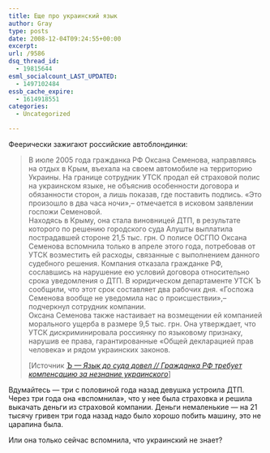 ```yaml
---
title: Еще про украинский язык
author: Gray
type: posts
date: 2008-12-04T09:24:55+00:00
excerpt:
url: /9586
dsq_thread_id:
  - 19815644
esml_socialcount_LAST_UPDATED:
  - 1497102484
essb_cache_expire:
  - 1614918551
categories:
  - Uncategorized

---
```








Феерически зажигают российские автоблондинки:

<blockquote cite="http://kommersant.ua/doc.html?docId=1088693">
  <p>
    В июле 2005 года гражданка РФ Оксана Семенова, направляясь на отдых в Крым, въехала на своем автомобиле на территорию Украины. На границе сотрудник УТСК продал ей страховой полис на украинском языке, не объяснив особенности договора и обязанности сторон, а лишь показав, где поставить подпись. &#171;Это произошло в два часа ночи&#187;,– отмечается в исковом заявлении госпожи Семеновой.<br /> Находясь в Крыму, она стала виновницей ДТП, в результате которого по решению городского суда Алушты выплатила пострадавшей стороне 21,5 тыс. грн. О полисе ОСГПО Оксана Семенова вспомнила только в апреле этого года, потребовав от УТСК возместить ей расходы, связанные с выполнением данного судебного решения. Компания отказала гражданке РФ, сославшись на нарушение ею условий договора относительно срока уведомления о ДТП. В юридическом департаменте УТСК Ъ сообщили, что этот срок составляет два рабочих дня. &#171;Госпожа Семенова вообще не уведомила нас о происшествии&#187;,– подчеркнул сотрудник компании.<br /> Оксана Семенова также настаивает на возмещении ей компанией морального ущерба в размере 9,5 тыс. грн. Она утверждает, что УТСК дискриминировала россиянку по языковому признаку, нарушив ее права, гарантированные &#171;Общей декларацией прав человека&#187; и рядом украинских законов.
  </p>
  
  <p>
    [Источник <a href="http://kommersant.ua/doc.html?docId=1088693"><cite>Ъ &#8212; Язык до суда довел // Гражданка РФ требует компенсацию за незнание украинского</cite></a>]
  </p>
</blockquote>

Вдумайтесь &#8212; три с половиной года назад девушка устроила ДТП. Через три года она &#171;вспомнила&#187;, что у нее была страховка и решила выкачать деньги из страховой компании. Деньги немаленькие &#8212; на 21 тысячу гривен три года назад надо было хорошо побить машину, это не царапина была.

Или она только сейчас вспомнила, что украинский не знает?